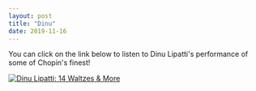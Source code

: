 ```yaml
---
layout: post
title: "Dinu"
date: 2019-11-16
---
```

You can click on the link below to listen to Dinu Lipatti's performance of some of Chopin's finest!

[![Dinu Lipatti: 14 Waltzes & More](http://img.youtube.com/vi/Xdr_sBXvaJY/0.jpg)](http://www.youtube.com/watch?v=Xdr_sBXvaJY "Dinu Lipatti: 14 Waltzes & More")